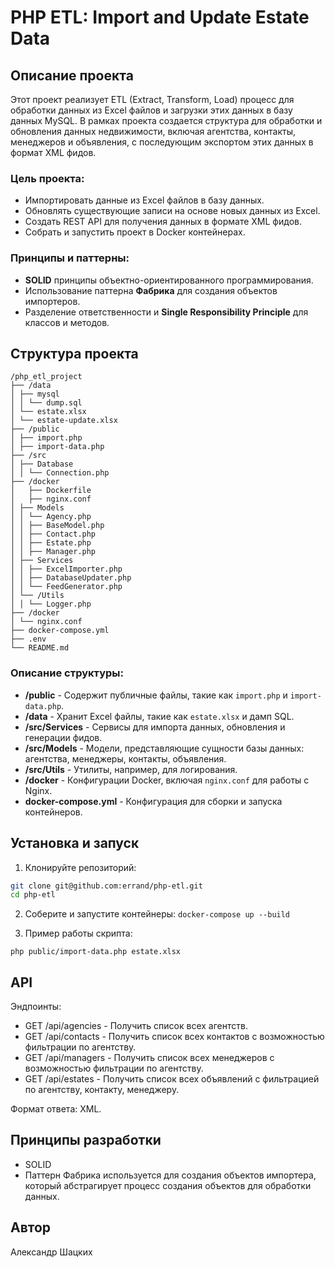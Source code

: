 # PHP ETL: Import and Update Estate Data

## Описание проекта

Этот проект реализует ETL (Extract, Transform, Load) процесс для обработки данных из Excel файлов и загрузки этих данных в базу данных MySQL. В рамках проекта создается структура для обработки и обновления данных недвижимости, включая агентства, контакты, менеджеров и объявления, с последующим экспортом этих данных в формат XML фидов.

### Цель проекта:
- Импортировать данные из Excel файлов в базу данных.
- Обновлять существующие записи на основе новых данных из Excel.
- Создать REST API для получения данных в формате XML фидов.
- Собрать и запустить проект в Docker контейнерах.

### Принципы и паттерны:
- **SOLID** принципы объектно-ориентированного программирования.
- Использование паттерна **Фабрика** для создания объектов импортеров.
- Разделение ответственности и **Single Responsibility Principle** для классов и методов.

## Структура проекта

```
/php_etl_project 
├── /data 
│ ├── mysql 
│ │ └── dump.sql 
│ └── estate.xlsx 
│ └── estate-update.xlsx 
├── /public 
│ ├── import.php 
│ ├── import-data.php 
├── /src 
│ ├── Database
│ │ └── Connection.php 
├── /docker
│   ├── Dockerfile
│   ├── nginx.conf
│ ├── Models
│ │ └── Agency.php 
│ │ ├── BaseModel.php 
│ │ ├── Contact.php 
│ │ ├── Estate.php 
│ │ ├── Manager.php 
│ ├── Services 
│ │ ├── ExcelImporter.php 
│ │ ├── DatabaseUpdater.php 
│ │ └── FeedGenerator.php 
│ └── /Utils 
│ │ └── Logger.php 
├── /docker 
│ └── nginx.conf 
├── docker-compose.yml 
├── .env 
└── README.md
```

### Описание структуры:

- **/public** - Содержит публичные файлы, такие как `import.php` и `import-data.php`.
- **/data** - Хранит Excel файлы, такие как `estate.xlsx` и дамп SQL.
- **/src/Services** - Сервисы для импорта данных, обновления и генерации фидов.
- **/src/Models** - Модели, представляющие сущности базы данных: агентства, менеджеры, контакты, объявления.
- **/src/Utils** - Утилиты, например, для логирования.
- **/docker** - Конфигурации Docker, включая `nginx.conf` для работы с Nginx.
- **docker-compose.yml** - Конфигурация для сборки и запуска контейнеров.

## Установка и запуск

1. Клонируйте репозиторий:

```bash
git clone git@github.com:errand/php-etl.git
cd php-etl
```

2. Соберите и запустите контейнеры:
```docker-compose up --build```

3. Пример работы скрипта:

```php public/import-data.php estate.xlsx```


## API
Эндпоинты:
- GET /api/agencies - Получить список всех агентств.
- GET /api/contacts - Получить список всех контактов с возможностью фильтрации по агентству.
- GET /api/managers - Получить список всех менеджеров с возможностью фильтрации по агентству.
- GET /api/estates - Получить список всех объявлений с фильтрацией по агентству, контакту, менеджеру.

Формат ответа: XML.

## Принципы разработки
- SOLID
- Паттерн Фабрика используется для создания объектов импортера, который абстрагирует процесс создания объектов для обработки данных.

## Автор 
Александр Шацких